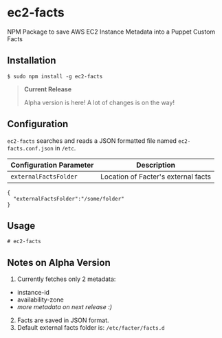 # ec2-facts
NPM Package to save AWS EC2 Instance Metadata into a Puppet Custom Facts

## Installation

```
$ sudo npm install -g ec2-facts
```

> **Current Release**
>
> Alpha version is here! A lot of changes is on the way!

## Configuration

`ec2-facts` searches and reads a JSON formatted file named `ec2-facts.conf.json` in `/etc`.

| Configuration Parameter | Description |
| --- | --- |
| `externalFactsFolder`| Location of Facter's external facts |

```
{
  "externalFactsFolder":"/some/folder"
}
```


## Usage

```
# ec2-facts
```

## Notes on Alpha Version  

1. Currently fetches only 2 metadata:
  * instance-id
  * availability-zone
  * _more metadata on next release :)_

2. Facts are saved in JSON format.
3. Default external facts folder is: `/etc/facter/facts.d`
